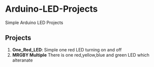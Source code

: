 # Arduino-LED-Projects
Simple Arduino LED Projects

## Projects
1. **One_Red_LED**: Simple one red LED turning on and off
2. **MRGBY Multiple** There is one red,yellow,blue and green LED which alteranate 
